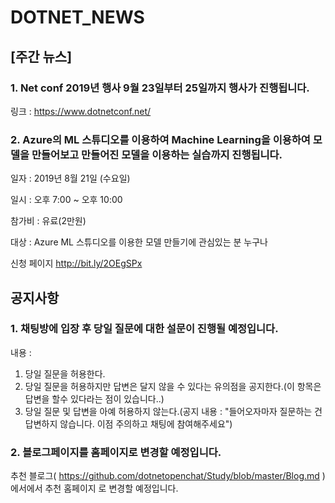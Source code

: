 # DOTNET_NEWS

## [주간 뉴스]

###  1. Net conf 2019년 행사 9월 23일부터 25일까지 행사가 진행됩니다.
링크 : https://www.dotnetconf.net/

### 2. Azure의 ML 스튜디오를 이용하여 Machine Learning을 이용하여 모델을 만들어보고 만들어진 모델을 이용하는 실습까지 진행됩니다.
일자 : 2019년 8월 21일 (수요일)

일시 : 오후 7:00 ~ 오후 10:00

참가비 : 유료(2만원)

대상 : Azure ML 스튜디오를 이용한 모델 만들기에 관심있는 분 누구나

신청 페이지 http://bit.ly/2OEgSPx

## 공지사항

### 1. 채팅방에 입장 후 당일 질문에 대한 설문이 진행될 예정입니다.
내용 :
1) 당일 질문을 허용한다.
2) 당일 질문을 허용하지만 답변은 달지 않을 수 있다는 유의점을 공지한다.(이 항목은 답변을 할수 있다라는 점이 있습니다..)
3) 당일 질문 및 답변을 아예 허용하지 않는다.(공지 내용 : "들어오자마자 질문하는 건 답변하지 않습니다. 이점 주의하고 채팅에 참여해주세요")


### 2. 블로그페이지를 홈페이지로 변경할 예정입니다. 
추천 블로그( https://github.com/dotnetopenchat/Study/blob/master/Blog.md ) 에서에서 추천 홈페이지 로 변경할 예정입니다.
